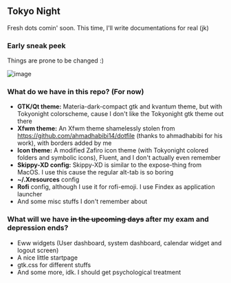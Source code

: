 ## Tokyo Night
Fresh dots comin' soon. This time, I'll write documentations for real (jk)

### Early sneak peek
Things are prone to be changed :)

![image](https://github.com/mehedirm6244/My_XFCE_dotties/assets/86041547/675fca92-8e65-4e84-b164-64466f8996c8)

### What do we have in this repo? (For now)

- **GTK/Qt theme:** Materia-dark-compact gtk and kvantum theme, but with Tokyonight colorscheme, cause I don't like the Tokyonight gtk theme out there
- **Xfwm theme:** An Xfwm theme shamelessly stolen from https://github.com/ahmadhabibi14/dotfile (thanks to ahmadhabibi for his work), with borders added by me
- **Icon theme:** A modified Zafiro icon theme (with Tokyonight colored folders and symbolic icons), Fluent, and I don't actually even remember
- **Skippy-XD config:** Skippy-XD is similar to the expose-thing from MacOS. I use this cause the regular alt-tab is so boring
- **~/.Xresources** config
- **Rofi** config, although I use it for rofi-emoji. I use Findex as application launcher
- And some misc stuffs I don't remember about

### What will we have ~~in the upcoming days~~ after my exam and depression ends?

- Eww widgets (User dashboard, system dashboard, calendar widget and logout screen)
- A nice little startpage
- gtk.css for different stuffs
- And some more, idk. I should get psychological treatment

